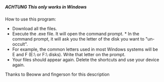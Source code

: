 ##### ACHTUNG This only works in Windows
How to use this program:
* Download all the files.
* Execute the .exe file. It will open the command prompt. * In the command prompt, it will ask you the letter of the disk you want to "un-occult".
* For example, the common letters used in most Windows systems will be E and F (E:\ or F:\ disks). Write that letter on the prompt.
* Your files should appear again. Delete the shortcuts and use your device again.

Thanks to Beoww and fingerson for this description
